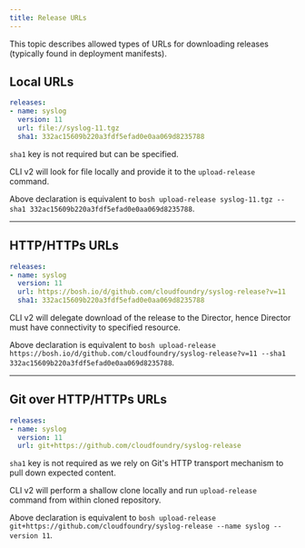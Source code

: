 ```yaml
---
title: Release URLs
---
```


This topic describes allowed types of URLs for downloading releases (typically found in deployment manifests).

## Local URLs <a id='local'></a>

```yaml
releases:
- name: syslog
  version: 11
  url: file://syslog-11.tgz
  sha1: 332ac15609b220a3fdf5efad0e0aa069d8235788
```

`sha1` key is not required but can be specified.

CLI v2 will look for file locally and provide it to the `upload-release` command.

Above declaration is equivalent to `bosh upload-release syslog-11.tgz --sha1 332ac15609b220a3fdf5efad0e0aa069d8235788`.

---
## HTTP/HTTPs URLs <a id='http'></a>

```yaml
releases:
- name: syslog
  version: 11
  url: https://bosh.io/d/github.com/cloudfoundry/syslog-release?v=11
  sha1: 332ac15609b220a3fdf5efad0e0aa069d8235788
```

CLI v2 will delegate download of the release to the Director, hence Director must have connectivity to specified resource.

Above declaration is equivalent to `bosh upload-release https://bosh.io/d/github.com/cloudfoundry/syslog-release?v=11 --sha1 332ac15609b220a3fdf5efad0e0aa069d8235788`.

---
## Git over HTTP/HTTPs URLs <a id='git-http'></a>

```yaml
releases:
- name: syslog
  version: 11
  url: git+https://github.com/cloudfoundry/syslog-release
```

`sha1` key is not required as we rely on Git's HTTP transport mechanism to pull down expected content.

CLI v2 will perform a shallow clone locally and run `upload-release` command from within cloned repository.

Above declaration is equivalent to `bosh upload-release git+https://github.com/cloudfoundry/syslog-release --name syslog --version 11`.

